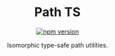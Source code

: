 <div align="center">

# Path TS

[![npm version](https://img.shields.io/npm/v/deepmerge-ts.svg)](https://www.npmjs.com/package/path-ts)

Isomorphic type-safe path utilities.

</div>
